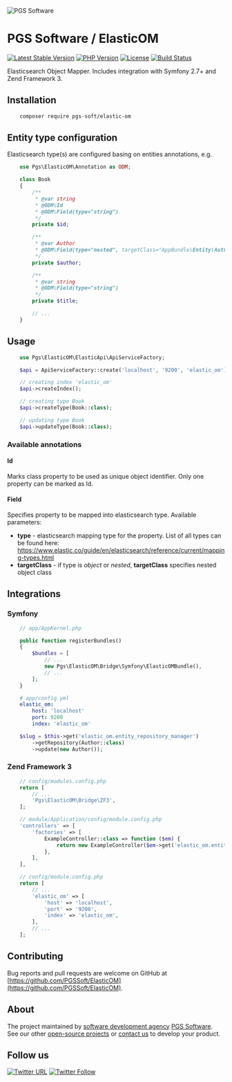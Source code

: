 ![PGS Software](https://github.com/PGSSoft/ParallaxView/raw/master/Assets/pgssoft-logo.png)

# PGS Software / ElasticOM

[![Latest Stable Version](https://img.shields.io/packagist/v/pgs-soft/elastic-om.svg)](https://packagist.org/packages/pgs-soft/elastic-om)
[![PHP Version](https://img.shields.io/badge/php-%3E%3D%207.0-8892BF.svg)](https://php.net)
[![License](https://img.shields.io/github/license/PGSSoft/ElasticOM.svg)](https://packagist.org/packages/pgs-soft/elastic-om)
[![Build Status](https://travis-ci.org/PGSSoft/ElasticOM.svg?branch=master)](https://travis-ci.org/PGSSoft/ElasticOM)

Elasticsearch Object Mapper. Includes integration with Symfony 2.7+ and Zend Framework 3.


## Installation
```bash
    composer require pgs-soft/elastic-om
```


## Entity type configuration
Elasticsearch type(s) are configured basing on entities annotations, e.g.

```php
    use Pgs\ElasticOM\Annotation as ODM;

    class Book
    {
        /**
         * @var string
         * @ODM\Id
         * @ODM\Field(type="string")
         */
        private $id;

        /**
         * @var Author
         * @ODM\Field(type="nested", targetClass="AppBundle\Entity\Author")
         */
        private $author;

        /**
         * @var string
         * @ODM\Field(type="string")
         */
        private $title;

        // ...
    }
```


## Usage
```php
    use Pgs\ElasticOM\ElasticApi\ApiServiceFactory;

    $api = ApiServiceFactory::create('localhost', '9200', 'elastic_om');

    // creating index 'elastic_om'
    $api->createIndex();

    // creating type Book
    $api->createType(Book::class);

    // updating type Book
    $api->updateType(Book::class);
```


### Available annotations

#### Id

Marks class property to be used as unique object identifier. Only one property can be marked as Id.

#### Field

Specifies property to be mapped into elasticsearch type. Available parameters:

 - **type** - elasticsearch mapping type for the property. List of all types can be found here: https://www.elastic.co/guide/en/elasticsearch/reference/current/mapping-types.html
 - **targetClass** - if type is _object_ or _nested_, **targetClass** specifies nested object class

## Integrations

### Symfony
```php
    // app/AppKernel.php

    public function registerBundles()
    {
        $bundles = [
            // ...
            new Pgs\ElasticOM\Bridge\Symfony\ElasticOMBundle(),
            // ...
        ];
    }
```

```yaml
    # app/config.yml
    elastic_om:
        host: 'localhost'
        port: 9200
        index: 'elastic_om'
```

```php
    $slug = $this->get('elastic_om.entity_repository_manager')
        ->getRepository(Author::class)
        ->update(new Author());
```


### Zend Framework 3

```php
    // config/modules.config.php
    return [
        // ...
        'Pgs\ElasticOM\Bridge\ZF3',
    ];
```

```php
    // module/Application/config/module.config.php
    'controllers' => [
        'factories' => [
            ExampleController::class => function ($em) {
                return new ExampleController($em->get('elastic_om.entity_repository_manager'));
            },
        ],
    ],
```

```php
    // config/module.config.php
    return [
        // ...
        'elastic_om' => [
            'host' => 'localhost',
            'port' => '9200',
            'index' => 'elastic_om',
        ],
        // ...
    ];
```


## Contributing

Bug reports and pull requests are welcome on GitHub at [https://github.com/PGSSoft/ElasticOM](https://github.com/PGSSoft/ElasticOM).


## About

The project maintained by [software development agency](https://www.pgs-soft.com/) [PGS Software](https://www.pgs-soft.com/).
See our other [open-source projects](https://github.com/PGSSoft) or [contact us](https://www.pgs-soft.com/contact-us/) to develop your product.


## Follow us

[![Twitter URL](https://img.shields.io/twitter/url/http/shields.io.svg?style=social)](https://twitter.com/intent/tweet?text=https://github.com/PGSSoft/InAppPurchaseButton)
[![Twitter Follow](https://img.shields.io/twitter/follow/pgssoftware.svg?style=social&label=Follow)](https://twitter.com/pgssoftware)

